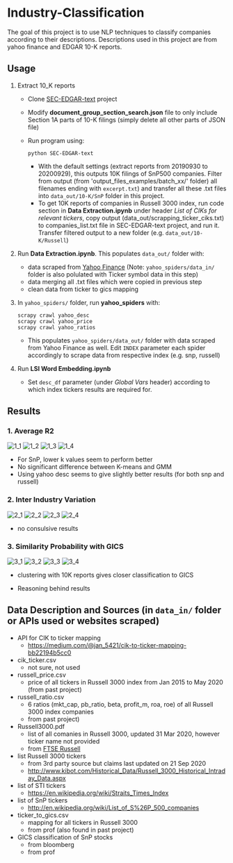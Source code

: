 # Industry-Classification
The goal of this project is to use NLP techniques to classify companies according to their descriptions. Descriptions used in this project are from yahoo finance and EDGAR 10-K reports.


## Usage

1. Extract 10_K reports
	* Clone [SEC-EDGAR-text](https://github.com/alions7000/SEC-EDGAR-text) project
	* Modify **document_group_section_search.json** file to only include Section 1A parts of 10-K filings (simply delete all other parts of JSON file)
	* Run program using:
	
		```
	    python SEC-EDGAR-text
		```

		* With the default settings (extract reports from 20190930 to 20200929), this outputs 10K filings of SnP500 companies. Filter from output (from 'output_files_examples/batch_xx/' folder) all filenames ending with `excerpt.txt`) and transfer all these .txt files into `data_out/10-K/SnP` folder in this project.
		* To get 10K reports of companies in Russell 3000 index, run code section in **Data Extraction.ipynb** under header *List of CIKs for relevant tickers*, copy output (data_out/scrapping_ticker_ciks.txt) to companies_list.txt file in SEC-EDGAR-text project, and run it. Transfer filtered output to a new folder (e.g. `data_out/10-K/Russell`)

1. Run **Data Extraction.ipynb**. This populates `data_out/` folder  with:
	*  data scraped from [Yahoo Finance](https://sg.finance.yahoo.com/) (Note: `yahoo_spiders/data_in/` folder is also polulated with Ticker symbol data in this step)
	*  data merging all .txt files which were copied in previous step
	*  clean data from ticker to gics mapping

1. In `yahoo_spiders/` folder, run **yahoo_spiders** with:
	
	```
    scrapy crawl yahoo_desc
    scrapy crawl yahoo_price
    scrapy crawl yahoo_ratios
    ```

	* This populates `yahoo_spiders/data_out/` folder with data scraped from Yahoo Finance as well. Edit  `INDEX` parameter each spider accordingly to scrape data from respective index (e.g. snp, russell)
    
1. Run **LSI Word Embedding.ipynb**

	* Set `desc_df` parameter (under *Global Vars* header) according to which index tickers results are required for.


## Results

### 1. Average R2 
![1_1](data_out/images/1_1.png)
![1_2](data_out/images/1_2.png)
![1_3](data_out/images/1_3.png)
![1_4](data_out/images/1_4.png)

* For SnP, lower k values seem to perform better
* No significant difference between K-means and GMM
* Using yahoo desc seems to give slightly better results (for both snp and russell)

### 2. Inter Industry Variation
![2_1](data_out/images/2_1.png)
![2_2](data_out/images/2_2.png)
![2_3](data_out/images/2_3.png)
![2_4](data_out/images/2_4.png)

* no consulsive results

### 3. Similarity Probability with GICS
![3_1](data_out/images/3_1.png)
![3_2](data_out/images/3_2.png)
![3_3](data_out/images/3_3.png)
![3_4](data_out/images/3_4.png)

* clustering with 10K reports gives closer classification to GICS


* Reasoning behind results

## Data Description and Sources (in `data_in/` folder or APIs used or websites scraped)

* API for CIK to ticker mapping
	* https://medium.com/@jan_5421/cik-to-ticker-mapping-bb22194b5cc0
* cik_ticker.csv
	* not sure, not used
* russell_price.csv
	* price of all tickers in Russell 3000 index from Jan 2015 to May 2020 (from past project)
* russell_ratio.csv
	* 6 ratios (mkt_cap, pb_ratio, beta, profit_m, roa, roe) of all Russell 3000 index companies
	* from past project)
* Russell3000.pdf
	* list of all comanies in Russell 3000, updated 31 Mar 2020, however ticker name not provided
	* from [FTSE Russell](https://www.ftserussell.com/analytics/factsheets/home/constituentsweights)
* list Russell 3000 tickers
	* from 3rd party source but claims last updated on 21 Sep 2020
	* http://www.kibot.com/Historical_Data/Russell_3000_Historical_Intraday_Data.aspx
* list of STI tickers
	* https://en.wikipedia.org/wiki/Straits_Times_Index
* list of SnP tickers
	* http://en.wikipedia.org/wiki/List_of_S%26P_500_companies
* ticker_to_gics.csv
	* mapping for all tickers in Russell 3000
	* from prof (also found in past project)
* GICS classification of SnP stocks 
	* from bloomberg
	* from prof

